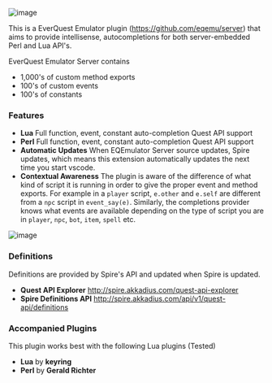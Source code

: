 ![image](https://user-images.githubusercontent.com/3319450/192067289-4cf2fe7f-25ab-47be-ae36-d7be8398ddfa.png)  

This is a EverQuest Emulator plugin (https://github.com/eqemu/server) that aims to provide intellisense, autocompletions for both server-embedded Perl and Lua API's.

EverQuest Emulator Server contains

* 1,000's of custom method exports
* 100's of custom events
* 100's of constants

### Features

* **Lua** Full function, event, constant auto-completion Quest API support
* **Perl** Full function, event, constant auto-completion Quest API support
* **Automatic Updates** When EQEmulator Server source updates, Spire updates, which means this extension automatically updates the next time you start vscode.
* **Contextual Awareness** The plugin is aware of the difference of what kind of script it is running in order to give the proper event and method exports. For example in a `player` script, `e.other` and `e.self` are different from a `npc` script in `event_say(e)`. Similarly, the completions provider knows what events are available depending on the type of script you are in `player`, `npc`, `bot`, `item`, `spell` etc.

![image](https://user-images.githubusercontent.com/3319450/205477365-e2e4690e-a4f0-4270-a9b8-c9be2d63cf9a.png)

### Definitions

Definitions are provided by Spire's API and updated when Spire is updated.

* **Quest API Explorer** http://spire.akkadius.com/quest-api-explorer
* **Spire Definitions API** http://spire.akkadius.com/api/v1/quest-api/definitions

### Accompanied Plugins

This plugin works best with the following Lua plugins (Tested)

* **Lua** by **keyring**
* **Perl** by **Gerald Richter**
